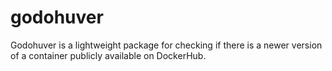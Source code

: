 # godohuver
Godohuver is a lightweight package for checking if there is a newer version of a container publicly available on DockerHub.
